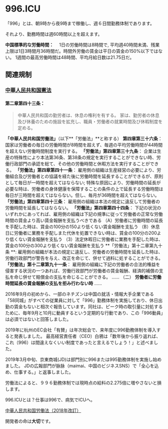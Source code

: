996.ICU
===

「996」とは、朝9時から夜9時まで稼働し、週６日間勤務体制であります。

それより、勤務時間は週60時間以上を超えます。

**中国標準的な労働時間：**
　1日の労働時間は8時間で, 平均週40時間未満、残業上限は1日3時間月36時間だ。時間外労働の賃金は平日の賃金の150%以下ではない。 1週間の最高労働時間は48時間、平均月給日数は21.75日だ。

## 関連規制

### [中華人民共和国憲法](http://www.npc.gov.cn/npc/xinwen/2018-03/22/content_2052489.htm)

#### 第二章第四十三条：

> 中華人民共和国の勤労者は、休息の権利を有する。 
> 家は、勤労者の休息及び休養のための施設を拡充し、職員・労働者の就業時間及び休暇制度を定める。

**「中華人民共和国労働法」**（以下**「労働法」**と称する） **第四章第三十六条**：
国家は労働者の毎日の労働時間が8時間を超えず、毎週の平均労働時間が44時間を超えない労働時間制度を実行する。
**「労働法」第四章第三十九条**：
企業は生産の特殊性により本法第36条、第38条の規定を実行することができない時、労働行政部門の承認を総て、その他の労働時間と休暇方法を実行することができる。
**「労働法」第四章第四十一条**：
雇用側の組織は生産経営の必要により、労働組合及び労働者との協議を経た後に労働時間を延長することができるが、原則として毎日が一時間を超えてはならない;
特殊な原因により、労働時間の延長が必要な時は、労働者の身体健康を保障することの条件の上で延長する労働時間は毎日が三時間を超えてはならない。但し、毎月が36時間を超えてはならない。
**「労働法」第四章第四十三条**：
雇用側の組織は本法の規定に違反して労働者の労働時間を延長してはならない。
**「労働法」第四章第四十四条**：
下記の状況のいずれかにあってれば、雇用側の組織は下記の規準に従って労働者の正常な労働時間の賃金より高い賃金報酬を支払うべきである
  （A）労働者に労働時間の延長を手配した時は、賃金の100分の150より低くない賃金報酬を支払う
  （B）休息日に労働者に業務を手配しまた代休を処置できない時は、賃金の100分の200より低くない賃金報酬を支払う
  （3）法定休暇日に労働者に業務を手配した時は、賃金の100分の300より低くない賃金報酬を支払う
**「労働法」第十二章第九十条 **:
雇用側の組織が本法の規定に違反し、労働者の労働時間を延長した時は、労働行政部門が警告を与え、改正を命じて、併せて過料に処することができる。
**「労働法」第十二章第九十一条**：
雇用側の組織に下記の労働者の合法的権益を侵害する状況の一つあれば、労働行政部門が労働者の賃金報酬、経済的補償の支払を命じ併せて賠償金の支払を命じることができる。
  ……
 （二） **労働者に労働時間延長の賃金報酬の支払を拒み行わない時**
  ……

2016年9月の初めから、一部のネチズンは中国の就活・情報大手企業である「58同城」がすべての従業員に対して「996」勤務体制を実施しており、休日出勤の賃金もないと相次ぐ報告しています。同社は、ピーク時の取引量に対処するために、毎年9月と10月に動員するという定期的な行動であり、この「996動員」は必須ではないと回答しました。

2019年に杭州のEC会社「有賛」は年次総会で、来年度に996勤務体制を導入すると発表しました。
最高経営責任者（CEO）白鴉は「数年後から振り返れば、これ（996）は間違えなくいい制度であったと言えるでしょう！」と述べました。

2019年3月中旬、京東商城(JD)は部門別に996または995勤務体制を実施し始めました。
JDの広報部門が脉脉（maimai、中国のビジネスSNS）で「全心を込め、仕事する。」と返事しました。

労働法によると、９９６勤務体制では現時点の給料の2.275倍に増やさないと損します。

996.ICUとは？仕事は996で、病気でICUへ。

[中華人民共和国労働法（2018年改訂）](http://www.npc.gov.cn/npc/xinwen/2019-01/07/content_2070261.htm)

開発者の命は**大切**です。
